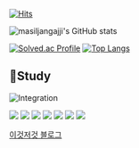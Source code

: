 

[![Hits](https://hits.seeyoufarm.com/api/count/incr/badge.svg?url=https%3A%2F%2Fgithub.com%2Fmasiljangajji&count_bg=%23060606&title_bg=%237F7171&icon=&icon_color=%23EDD3D3&title=hits&edge_flat=true)](https://hits.seeyoufarm.com)




![masiljangajji's GitHub stats](https://github-readme-stats.vercel.app/api?username=masiljangajji&show_icons=true&theme=apprentice)

[![Solved.ac Profile](http://mazassumnida.wtf/api/v2/generate_badge?boj=dltmdwo0508)](https://solved.ac/dltmdwo0508/)
[![Top Langs](https://github-readme-stats.vercel.app/api/top-langs/?username=masiljangajji&langs_count=10&layout=compact&theme=dark)](https://github.com/jogilsang/jogilsang)



## 📝Study
![Integration](https://github.com/NHNAcademy4th-CIA/Lambda/assets/61807355/9e52dad5-43e2-4f0b-a979-f43855975e75)

<img src="https://img.shields.io/badge/java-007396?style=for-the-badge&logo=java&logoColor=white"/> <img src="https://img.shields.io/badge/Maven-C71A36?style=for-the-badge&logo=ApacheMaven&logoColor=white"/>
<img src="https://img.shields.io/badge/junit5-25A162?style=for-the-badge&logo=junit5&logoColor=black"/>
<img src="https://img.shields.io/badge/github-181717?style=for-the-badge&logo=github&logoColor=white"/>
<img src="https://img.shields.io/badge/Spring-6DB33F?style=for-the-badge&logo=Spring&logoColor=black"/>
<img src="https://img.shields.io/badge/Spring%20Boot-6DB33F?style=for-the-badge&logo=Spring%20Boot&logoColor=black"/>
<img src="https://img.shields.io/badge/mysql-4479A1?style=for-the-badge&logo=mysql&logoColor=black"/>

[이것저것 블로그](https://masiljangajji-coding.tistory.com/)






